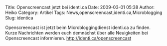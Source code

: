 Title: Openscreencast jetzt bei identi.ca
Date: 2009-03-01 05:38
Author: Heiko
Category: Artikel
Tags: News,openscreencast,identi.ca,Microblogging
Slug: identica

Openscreencast ist jetzt beim Microbloggingdienst identi.ca zu finden. Kurze
Nachrichten werden euch demnächst über alle Neuigkeiten bei Openscreencast
informieren. <http://identi.ca/openscreencast>

